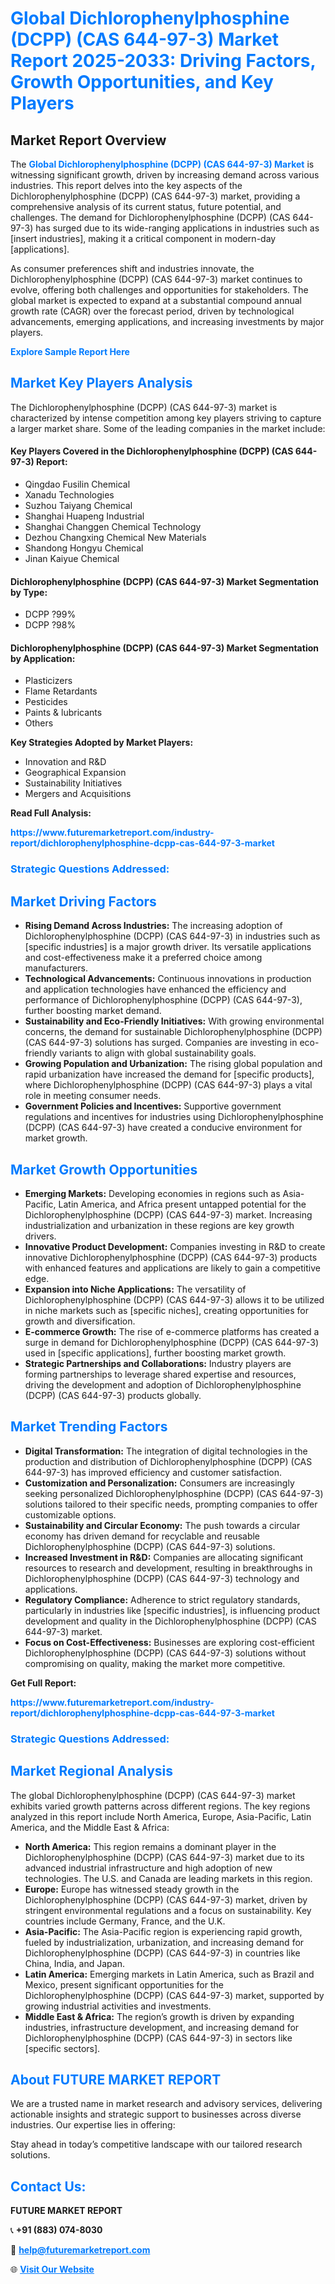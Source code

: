 <h1 style="color: #007BFF;">Global Dichlorophenylphosphine (DCPP) (CAS 644-97-3) Market Report 2025-2033: Driving Factors, Growth Opportunities, and Key Players</h1>

<section id="overview">
<h2>Market Report Overview</h2>
<p>The <a href="https://www.futuremarketreport.com/industry-report/dichlorophenylphosphine-dcpp-cas-644-97-3-market" style="color: #007BFF; text-decoration: none;"><strong>Global Dichlorophenylphosphine (DCPP) (CAS 644-97-3) Market</strong></a> is witnessing significant growth, driven by increasing demand across various industries. This report delves into the key aspects of the Dichlorophenylphosphine (DCPP) (CAS 644-97-3) market, providing a comprehensive analysis of its current status, future potential, and challenges. The demand for Dichlorophenylphosphine (DCPP) (CAS 644-97-3) has surged due to its wide-ranging applications in industries such as [insert industries], making it a critical component in modern-day [applications].</p>
<p>As consumer preferences shift and industries innovate, the Dichlorophenylphosphine (DCPP) (CAS 644-97-3) market continues to evolve, offering both challenges and opportunities for stakeholders. The global market is expected to expand at a substantial compound annual growth rate (CAGR) over the forecast period, driven by technological advancements, emerging applications, and increasing investments by major players.</p>
</section>

<section id="overview">
<p><a href="https://www.futuremarketreport.com/request-sample/reportId=83824" style="color: #007BFF; text-decoration: none;"><strong>Explore Sample Report Here</strong></a></p>
</section>

<section id="key-players">
<h2 style="color: #007BFF;">Market Key Players Analysis</h2>
<p>The Dichlorophenylphosphine (DCPP) (CAS 644-97-3) market is characterized by intense competition among key players striving to capture a larger market share. Some of the leading companies in the market include:</p>
<h4>Key Players Covered in the Dichlorophenylphosphine (DCPP) (CAS 644-97-3) Report:</h4>
<ul><li>Qingdao Fusilin Chemical</li><li>Xanadu Technologies</li><li>Suzhou Taiyang Chemical</li><li>Shanghai Huapeng Industrial</li><li>Shanghai Changgen Chemical Technology</li><li>Dezhou Changxing Chemical New Materials</li><li>Shandong Hongyu Chemical</li><li>Jinan Kaiyue Chemical</li></ul>
<h4>Dichlorophenylphosphine (DCPP) (CAS 644-97-3) Market Segmentation by Type:</h4>
<ul><li>DCPP ?99%</li><li>DCPP ?98%</li></ul>

<h4>Dichlorophenylphosphine (DCPP) (CAS 644-97-3) Market Segmentation by Application:</h4>
<ul><li>Plasticizers</li><li>Flame Retardants</li><li>Pesticides</li><li>Paints &amp; lubricants</li><li>Others</li></ul>
<p><strong>Key Strategies Adopted by Market Players:</strong></p>
<ul>
<li>Innovation and R&D</li>
<li>Geographical Expansion</li>
<li>Sustainability Initiatives</li>
<li>Mergers and Acquisitions</li>
</ul>
</section>

<section>
<p><strong>Read Full Analysis: </strong></p><a href="https://www.futuremarketreport.com/industry-report/dichlorophenylphosphine-dcpp-cas-644-97-3-market" style="color: #007BFF; text-decoration: none;"><strong>https://www.futuremarketreport.com/industry-report/dichlorophenylphosphine-dcpp-cas-644-97-3-market</strong></a>
<h3 style="color: #007BFF;">Strategic Questions Addressed:</h3>
</section>

<section id="driving-factors">
<h2 style="color: #007BFF;">Market Driving Factors</h2>
<ul>
<li><strong>Rising Demand Across Industries:</strong> The increasing adoption of Dichlorophenylphosphine (DCPP) (CAS 644-97-3) in industries such as [specific industries] is a major growth driver. Its versatile applications and cost-effectiveness make it a preferred choice among manufacturers.</li>
<li><strong>Technological Advancements:</strong> Continuous innovations in production and application technologies have enhanced the efficiency and performance of Dichlorophenylphosphine (DCPP) (CAS 644-97-3), further boosting market demand.</li>
<li><strong>Sustainability and Eco-Friendly Initiatives:</strong> With growing environmental concerns, the demand for sustainable Dichlorophenylphosphine (DCPP) (CAS 644-97-3) solutions has surged. Companies are investing in eco-friendly variants to align with global sustainability goals.</li>
<li><strong>Growing Population and Urbanization:</strong> The rising global population and rapid urbanization have increased the demand for [specific products], where Dichlorophenylphosphine (DCPP) (CAS 644-97-3) plays a vital role in meeting consumer needs.</li>
<li><strong>Government Policies and Incentives:</strong> Supportive government regulations and incentives for industries using Dichlorophenylphosphine (DCPP) (CAS 644-97-3) have created a conducive environment for market growth.</li>
</ul>
</section>

<section id="growth-opportunities">
<h2 style="color: #007BFF;">Market Growth Opportunities</h2>
<ul>
<li><strong>Emerging Markets:</strong> Developing economies in regions such as Asia-Pacific, Latin America, and Africa present untapped potential for the Dichlorophenylphosphine (DCPP) (CAS 644-97-3) market. Increasing industrialization and urbanization in these regions are key growth drivers.</li>
<li><strong>Innovative Product Development:</strong> Companies investing in R&D to create innovative Dichlorophenylphosphine (DCPP) (CAS 644-97-3) products with enhanced features and applications are likely to gain a competitive edge.</li>
<li><strong>Expansion into Niche Applications:</strong> The versatility of Dichlorophenylphosphine (DCPP) (CAS 644-97-3) allows it to be utilized in niche markets such as [specific niches], creating opportunities for growth and diversification.</li>
<li><strong>E-commerce Growth:</strong> The rise of e-commerce platforms has created a surge in demand for Dichlorophenylphosphine (DCPP) (CAS 644-97-3) used in [specific applications], further boosting market growth.</li>
<li><strong>Strategic Partnerships and Collaborations:</strong> Industry players are forming partnerships to leverage shared expertise and resources, driving the development and adoption of Dichlorophenylphosphine (DCPP) (CAS 644-97-3) products globally.</li>
</ul>
</section>

<section id="trending-factors">
<h2 style="color: #007BFF;">Market Trending Factors</h2>
<ul>
<li><strong>Digital Transformation:</strong> The integration of digital technologies in the production and distribution of Dichlorophenylphosphine (DCPP) (CAS 644-97-3) has improved efficiency and customer satisfaction.</li>
<li><strong>Customization and Personalization:</strong> Consumers are increasingly seeking personalized Dichlorophenylphosphine (DCPP) (CAS 644-97-3) solutions tailored to their specific needs, prompting companies to offer customizable options.</li>
<li><strong>Sustainability and Circular Economy:</strong> The push towards a circular economy has driven demand for recyclable and reusable Dichlorophenylphosphine (DCPP) (CAS 644-97-3) solutions.</li>
<li><strong>Increased Investment in R&D:</strong> Companies are allocating significant resources to research and development, resulting in breakthroughs in Dichlorophenylphosphine (DCPP) (CAS 644-97-3) technology and applications.</li>
<li><strong>Regulatory Compliance:</strong> Adherence to strict regulatory standards, particularly in industries like [specific industries], is influencing product development and quality in the Dichlorophenylphosphine (DCPP) (CAS 644-97-3) market.</li>
<li><strong>Focus on Cost-Effectiveness:</strong> Businesses are exploring cost-efficient Dichlorophenylphosphine (DCPP) (CAS 644-97-3) solutions without compromising on quality, making the market more competitive.</li>
</ul>
</section>

<section>
<p><strong>Get Full Report: </strong></p><a href="https://www.futuremarketreport.com/industry-report/dichlorophenylphosphine-dcpp-cas-644-97-3-market" style="color: #007BFF; text-decoration: none;"><strong>https://www.futuremarketreport.com/industry-report/dichlorophenylphosphine-dcpp-cas-644-97-3-market</strong></a>
<h3 style="color: #007BFF;">Strategic Questions Addressed:</h3>
</section>


<section id="regional-analysis">
<h2 style="color: #007BFF;">Market Regional Analysis</h2>
<p>The global Dichlorophenylphosphine (DCPP) (CAS 644-97-3) market exhibits varied growth patterns across different regions. The key regions analyzed in this report include North America, Europe, Asia-Pacific, Latin America, and the Middle East & Africa:</p>
<ul>
<li><strong>North America:</strong> This region remains a dominant player in the Dichlorophenylphosphine (DCPP) (CAS 644-97-3) market due to its advanced industrial infrastructure and high adoption of new technologies. The U.S. and Canada are leading markets in this region.</li>
<li><strong>Europe:</strong> Europe has witnessed steady growth in the Dichlorophenylphosphine (DCPP) (CAS 644-97-3) market, driven by stringent environmental regulations and a focus on sustainability. Key countries include Germany, France, and the U.K.</li>
<li><strong>Asia-Pacific:</strong> The Asia-Pacific region is experiencing rapid growth, fueled by industrialization, urbanization, and increasing demand for Dichlorophenylphosphine (DCPP) (CAS 644-97-3) in countries like China, India, and Japan.</li>
<li><strong>Latin America:</strong> Emerging markets in Latin America, such as Brazil and Mexico, present significant opportunities for the Dichlorophenylphosphine (DCPP) (CAS 644-97-3) market, supported by growing industrial activities and investments.</li>
<li><strong>Middle East & Africa:</strong> The region’s growth is driven by expanding industries, infrastructure development, and increasing demand for Dichlorophenylphosphine (DCPP) (CAS 644-97-3) in sectors like [specific sectors].</li>
</ul>
</section>

<footer>
<h2 style="color: #007BFF;">About FUTURE MARKET REPORT</h2>
<p>We are a trusted name in market research and advisory services, delivering actionable insights and strategic support to businesses across diverse industries. Our expertise lies in offering:</p>

<p>Stay ahead in today’s competitive landscape with our tailored research solutions.</p>

<h2 style="color: #007BFF;">Contact Us:</h2>
<p><strong>FUTURE MARKET REPORT</strong></p>
<p>📞 <strong>+91 (883) 074-8030</strong></p>
<p>📧 <strong><a href="mailto:help@futuremarketreport.com" style="color: #007BFF;">help@futuremarketreport.com</a></strong></p>
<p>🌐 <strong><a href="https://www.futuremarketreport.com/" style="color: #007BFF;">Visit Our Website</a></strong></p>
</footer>